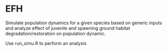 # EFH
Simulate population dynamics for a given species based on generic inputs and analyze effect of juvenile and spawning ground habitat degradation/restoration on population dynamic.

Use run_simu.R to perform an analysis

